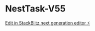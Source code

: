 # NestTask-V55

[Edit in StackBlitz next generation editor ⚡️](https://stackblitz.com/~/github.com/shariarnehal2003/NestTask-V55)